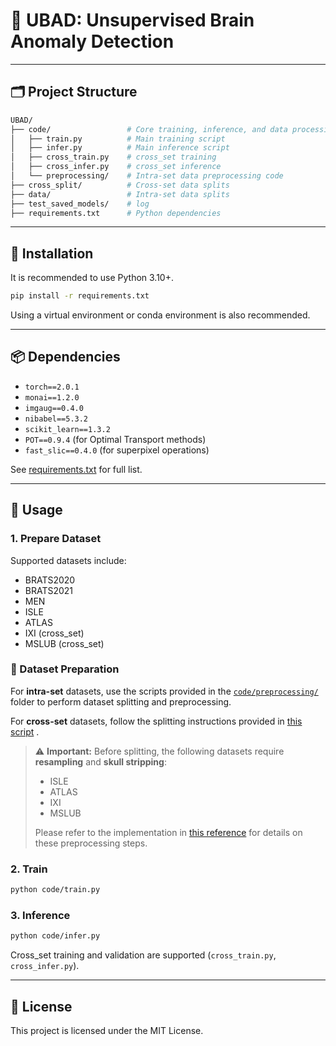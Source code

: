 # 🧠 UBAD: Unsupervised Brain Anomaly Detection


---

## 🗂️ Project Structure

```bash
UBAD/
├── code/                 # Core training, inference, and data processing scripts
│   ├── train.py          # Main training script
│   ├── infer.py          # Main inference script
│   ├── cross_train.py    # cross_set training
│   ├── cross_infer.py    # cross_set inference
│   └── preprocessing/    # Intra-set data preprocessing code
├── cross_split/          # Cross-set data splits
├── data/                 # Intra-set data splits
├── test_saved_models/    # log
├── requirements.txt      # Python dependencies
```

---

## 🧩 Installation

It is recommended to use Python 3.10+.

```bash
pip install -r requirements.txt
```

Using a virtual environment or conda environment is also recommended.

---

## 📦 Dependencies

- `torch==2.0.1`
- `monai==1.2.0`
- `imgaug==0.4.0`
- `nibabel==5.3.2`
- `scikit_learn==1.3.2`
- `POT==0.9.4` (for Optimal Transport methods)
- `fast_slic==0.4.0` (for superpixel operations)

See [requirements.txt](./requirements.txt) for full list.

---

## 🧪 Usage

### 1. Prepare Dataset

Supported datasets include:

- BRATS2020
- BRATS2021
- MEN
- ISLE
- ATLAS
- IXI (cross_set)
- MSLUB (cross_set)


### 📁 Dataset Preparation

For **intra-set** datasets, use the scripts provided in the [`code/preprocessing/`](./code/preprocessing/) folder to perform dataset splitting and preprocessing.

For **cross-set** datasets, follow the splitting instructions provided in [this script](https://github.com/FinnBehrendt/patched-Diffusion-Models-UAD) <!-- Replace `#` with actual URL or relative path -->.

> ⚠️ **Important:** Before splitting, the following datasets require **resampling** and **skull stripping**:
>
> - ISLE  
> - ATLAS  
> - IXI  
> - MSLUB  
>
> Please refer to the implementation in [this reference](https://github.com/FinnBehrendt/patched-Diffusion-Models-UAD) <!-- Replace `#` with actual URL or relative path --> for details on these preprocessing steps.



### 2. Train

```bash
python code/train.py 
```

### 3. Inference

```bash
python code/infer.py 
```

Cross_set training and validation are supported (`cross_train.py`, `cross_infer.py`).

---

## 📄 License

This project is licensed under the MIT License.
